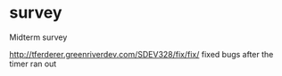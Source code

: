 # survey
Midterm survey

http://tferderer.greenriverdev.com/SDEV328/fix/fix/
fixed bugs after the timer ran out
